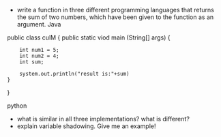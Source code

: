 - write a function in three different programming languages that returns the sum of two numbers, which have been given to the function as an argument.
Java

public class culM {
    public static viod main (String[] args) {

        int num1 = 5;
        int num2 = 4;
        int sum;

        system.out.println("result is:"+sum)
    }
}

python







- what is similar in all three implementations? what is different?
- explain variable shadowing. Give me an example!